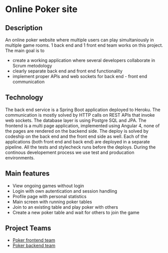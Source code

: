 # Online Poker site

## Description

An online poker website where multiple users can play simultaniously in multiple game rooms.
1 back end and 1 front end team works on this project.
The main goal is to
- create a working application where several developers collaborate in Scrum metodology
- clearly separate back end and front end functionality
- implement proper APIs and web sockets for back end - front end communication

## Technology

The back end service is a Spring Boot application deployed to Heroku.
The communication is mostly solved by HTTP calls on REST APIs that invoke web sockets.
The database layer is using Postgre SQL and JPA.
The frontend is a multi page application, implemented using
Angular 4, none of the pages are rendered on the backend side.
The deploy is solved by codeship on the back end and the front end side as well.
Each of the applications (both front end and back end) are deployed in a separate
pipeline. All the tests and stylecheck runs before the deploys.
During the continous developement process we use test and producation environments.

## Main features

 - View ongoing games without login
 - Login with own autentication and session handling
 - Profile page with personal statistics
 - Main screen with running poker tables
 - Join to an existing table and play poker with others
 - Create a new poker table and wait for others to join the game

## Project Teams
 
 - [Poker frontend team]()
 - [Poker backend team]()
